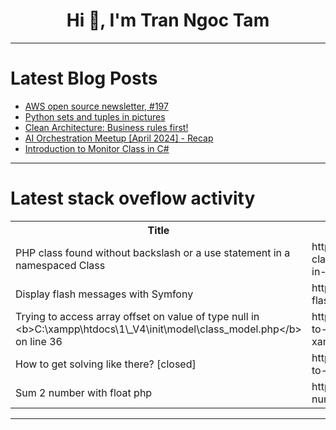 <h1 align="center">Hi 👋, I'm Tran Ngoc Tam</h1>

---

# Latest Blog Posts 
<!-- BLOG-POST-LIST:START -->
- [AWS open source newsletter, #197](https://dev.to/aws/aws-open-source-newsletter-197-2e2d)
- [Python sets and tuples in pictures](https://dev.to/onumaku_bobby/python-sets-and-tuples-in-pictures-pke)
- [Clean Architecture: Business rules first!](https://dev.to/nlapointe/clean-architecture-business-rules-first-4dlo)
- [AI Orchestration Meetup [April 2024] - Recap](https://dev.to/orkes/ai-orchestration-meetup-april-2024-recap-inb)
- [Introduction to Monitor Class in C#](https://dev.to/rasulhsn/introduction-to-monitor-class-in-c-422)
<!-- BLOG-POST-LIST:END -->

---

# Latest stack oveflow activity
<table>
  <tr><th>Title</th><th>Link</th></tr>
  <!-- STACKOVERFLOW:START --><tr><td>PHP class found without backslash or a use statement in a namespaced Class</td><td>https://stackoverflow.com/questions/78471682/php-class-found-without-backslash-or-a-use-statement-in-a-namespaced-class</td></tr><tr><td>Display flash messages with Symfony</td><td>https://stackoverflow.com/questions/78471674/display-flash-messages-with-symfony</td></tr><tr><td>Trying to access array offset on value of type null in &lt;b&gt;C:\xampp\htdocs\1\_V4\init\model\class_model.php&lt;/b&gt; on line 36</td><td>https://stackoverflow.com/questions/78471638/trying-to-access-array-offset-on-value-of-type-null-in-bc-xampp-htdocs-1-v4</td></tr><tr><td>How to get solving like there? [closed]</td><td>https://stackoverflow.com/questions/78471594/how-to-get-solving-like-there</td></tr><tr><td>Sum 2 number with float php</td><td>https://stackoverflow.com/questions/78471589/sum-2-number-with-float-php</td></tr><!-- STACKOVERFLOW:END -->
</table>

---


